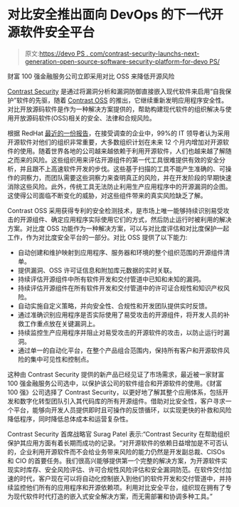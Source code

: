 # 对比安全推出面向 DevOps 的下一代开源软件安全平台

> 原文:[https://devo PS . com/contrast-security-launchs-next-generation-open-source-software-security-platform-for-devo PS/](https://devops.com/contrast-security-launches-next-generation-open-source-software-security-platform-for-devops/)

财富 100 强金融服务公司立即采用对比 OSS 来降低开源风险

[Contrast Security](https://c212.net/c/link/?t=0&l=en&o=2501540-1&h=1289450695&u=https%3A%2F%2Fwww.contrastsecurity.com%2F&a=Contrast+Security) 是通过将漏洞分析和漏洞防御直接嵌入现代软件来启用“自我保护”软件的先驱，随着 [Contrast OSS](https://c212.net/c/link/?t=0&l=en&o=2501540-1&h=82339050&u=https%3A%2F%2Fwww.contrastsecurity.com%2Fopen-source-security&a=Contrast+OSS) 的推出，它继续重新发明应用程序安全性。对比开放源码软件是作为一种解决方案提供的，帮助构建现代软件的组织解决与使用开放源码软件(OSS)相关的安全、法律和合规风险。

根据 RedHat [最近的一份报告](https://c212.net/c/link/?t=0&l=en&o=2501540-1&h=2140865648&u=https%3A%2F%2Fwww.redhat.com%2Fen%2Fenterprise-open-source-report%2F2019&a=report)，在接受调查的企业中，99%的 IT 领导者认为采用开源软件对他们的组织非常重要，大多数组织计划在未来 12 个月内增加对开源软件的使用。随着世界各地的公司越来越依赖于利用开源软件，人们也越来越了解随之而来的风险。这些组织用来评估开源组件的第一代工具很难提供有效的安全分析，并且跟不上高速软件开发的步伐。这些基于扫描的工具不能产生准确的、可操作的洞察力，而团队需要这些洞察力来查明真正的风险，并在开发阶段的早期快速消除这些风险。此外，传统工具无法防止利用生产应用程序中的开源漏洞的企图。这使得公司面临不断变化的威胁，对这些组件带来的真实风险缺乏了解。

Contrast OSS 采用获得专利的安全检测技术，是市场上唯一能够持续识别易受攻击的开源组件、确定应用程序实际使用它们的方式，然后防止运行时被利用的解决方案。对比度 OSS 功能作为一种解决方案，可以与对比度评估和对比度保护一起工作，作为对比度安全平台的一部分。对比 OSS 提供了以下能力:

*   自动创建和维护映射到应用程序、服务器和环境的整个组织范围的开源组件清单。
*   提供漏洞、OSS 许可证信息和附加库元数据的实时关联。
*   持续评估开源组件中所有软件开发和交付管道中已知和未知的漏洞。
*   持续评估开源组件在所有软件开发和交付管道中的许可证合规性和知识产权风险。
*   自动实施自定义策略，并向安全性、合规性和开发团队提供实时反馈。
*   通过准确识别应用程序是否实际使用了易受攻击的开源组件，将开发人员的补救工作重点放在关键漏洞上。
*   持续监控生产应用程序并阻止对易受攻击的开源软件的攻击，以防止运行时漏洞。
*   通过单一的自动化平台，在整个产品组合范围内，保持所有客户和开源软件风险的集中可见性和控制点。

这种由 Contrast Security 提供的新产品已经见证了市场需求，最近被一家财富 100 强金融服务公司选中，以保护该公司的软件组合和开源软件的使用。《财富 100 强》公司选择了 Contrast Security，以更好地了解其整个应用体系，包括开发和数字化转型团队引入其代码库的所有开源组件。借助对比安全性，客户寻求一个平台，能够向开发人员提供即时且可操作的反馈循环，以实现更快的补救和风险降低程序，同时降低总体成本和运营复杂性。

Contrast Security 首席战略官 Surag Patel 表示:“Contrast Security 在帮助组织保护其应用方面有着长期而成功的记录。“对开源软件的依赖日益增加是不可否认的，企业利用开源软件而不会给业务带来风险的能力仍然是开发副总裁、CISOs 和 CIO 的首要任务。我们很高兴能够提供第一个完整的解决方案，为开源软件实现实时库存、安全风险评估、许可合规性风险评估和安全漏洞防范。在软件交付加速的时代，客户现在可以将自动化控制嵌入到他们的软件开发和交付管道中，并持续监控他们所有的应用程序和开源依赖项。利用对比安全平台，组织现在拥有了专为现代软件时代打造的嵌入式安全解决方案，而无需部署和协调多种工具。”